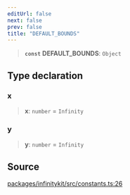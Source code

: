 ```yaml
---
editUrl: false
next: false
prev: false
title: "DEFAULT_BOUNDS"
---
```


> **`const`** **DEFAULT\_BOUNDS**: `Object`

## Type declaration

### x

> **x**: `number` = `Infinity`

### y

> **y**: `number` = `Infinity`

## Source

[packages/infinitykit/src/constants.ts:26](https://github.com/nodenogg-in/alpha-p2p/blob/fd5f5c9/packages/infinitykit/src/constants.ts#L26)
